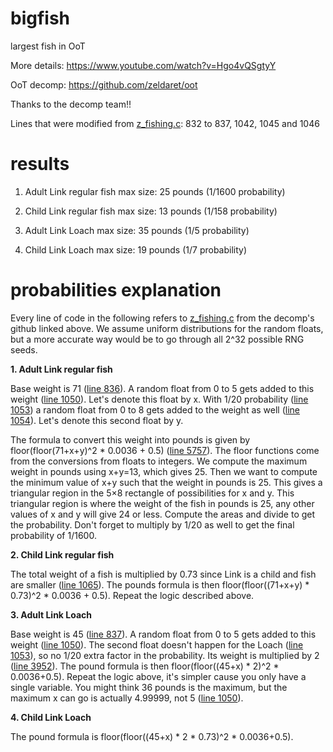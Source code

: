 # bigfish
largest fish in OoT

More details: https://www.youtube.com/watch?v=Hgo4vQSgtyY

OoT decomp: https://github.com/zeldaret/oot

Thanks to the decomp team!!

Lines that were modified from [z_fishing.c](https://github.com/zeldaret/oot/blob/3d61fb85efa13203db2e4888c9e892833a164277/src/overlays/actors/ovl_Fishing/z_fishing.c): 832 to 837, 1042, 1045 and 1046

# results
1. Adult Link regular fish max size: 25 pounds (1/1600 probability)

2. Child Link regular fish max size: 13 pounds (1/158 probability)

3. Adult Link Loach max size: 35 pounds (1/5 probability)

4. Child Link Loach max size: 19 pounds (1/7 probability)

# probabilities explanation
Every line of code in the following refers to [z_fishing.c](https://github.com/zeldaret/oot/blob/3d61fb85efa13203db2e4888c9e892833a164277/src/overlays/actors/ovl_Fishing/z_fishing.c) from the decomp's github linked above. We assume uniform distributions for the random floats, but a more accurate way would be to go through all 2^32 possible RNG seeds.


**1. Adult Link regular fish**

Base weight is 71 ([line 836](https://github.com/zeldaret/oot/blob/3d61fb85efa13203db2e4888c9e892833a164277/src/overlays/actors/ovl_Fishing/z_fishing.c#L836)). A random float from 0 to 5 gets added to this weight ([line 1050](https://github.com/zeldaret/oot/blob/3d61fb85efa13203db2e4888c9e892833a164277/src/overlays/actors/ovl_Fishing/z_fishing.c#L1050)). Let's denote this float by x. With 1/20 probability ([line 1053](https://github.com/zeldaret/oot/blob/3d61fb85efa13203db2e4888c9e892833a164277/src/overlays/actors/ovl_Fishing/z_fishing.c#L1053)) a random float from 0 to 8 gets added to the weight as well ([line 1054](https://github.com/zeldaret/oot/blob/3d61fb85efa13203db2e4888c9e892833a164277/src/overlays/actors/ovl_Fishing/z_fishing.c#L1054)). Let's denote this second float by y.

The formula to convert this weight into pounds is given by floor(floor(71+x+y)^2 * 0.0036 + 0.5) ([line 5757](https://github.com/zeldaret/oot/blob/3d61fb85efa13203db2e4888c9e892833a164277/src/overlays/actors/ovl_Fishing/z_fishing.c#L5757)). The floor functions come from the conversions from floats to integers. We compute the maximum weight in pounds using x+y=13, which gives 25. Then we want to compute the minimum value of x+y such that the weight in pounds is 25. This gives a triangular region in the 5×8 rectangle of possibilities for x and y. This triangular region is where the weight of the fish in pounds is 25, any other values of x and y will give 24 or less. Compute the areas and divide to get the probability. Don't forget to multiply by 1/20 as well to get the final probability of 1/1600.


**2. Child Link regular fish**

The total weight of a fish is multiplied by 0.73 since Link is a child and fish are smaller ([line 1065](https://github.com/zeldaret/oot/blob/3d61fb85efa13203db2e4888c9e892833a164277/src/overlays/actors/ovl_Fishing/z_fishing.c#L1065)). The pounds formula is then floor(floor((71+x+y) * 0.73)^2 * 0.0036 + 0.5). Repeat the logic described above.


**3. Adult Link Loach**

Base weight is 45 ([line 837](https://github.com/zeldaret/oot/blob/3d61fb85efa13203db2e4888c9e892833a164277/src/overlays/actors/ovl_Fishing/z_fishing.c#L837)). A random float from 0 to 5 gets added to this weight ([line 1050](https://github.com/zeldaret/oot/blob/3d61fb85efa13203db2e4888c9e892833a164277/src/overlays/actors/ovl_Fishing/z_fishing.c#L1050)). The second float doesn't happen for the Loach ([line 1053](https://github.com/zeldaret/oot/blob/3d61fb85efa13203db2e4888c9e892833a164277/src/overlays/actors/ovl_Fishing/z_fishing.c#L1053)), so no 1/20 extra factor in the probability. Its weight is multiplied by 2 ([line 3952](https://github.com/zeldaret/oot/blob/3d61fb85efa13203db2e4888c9e892833a164277/src/overlays/actors/ovl_Fishing/z_fishing.c#L3952)). The pound formula is then floor(floor((45+x) * 2)^2 * 0.0036+0.5). Repeat the logic above, it's simpler cause you only have a single variable. You might think 36 pounds is the maximum, but the maximum x can go is actually 4.99999, not 5 ([line 1050](https://github.com/zeldaret/oot/blob/3d61fb85efa13203db2e4888c9e892833a164277/src/overlays/actors/ovl_Fishing/z_fishing.c#L1050)).

**4. Child Link Loach**

The pound formula is floor(floor((45+x) * 2 * 0.73)^2 * 0.0036+0.5).
